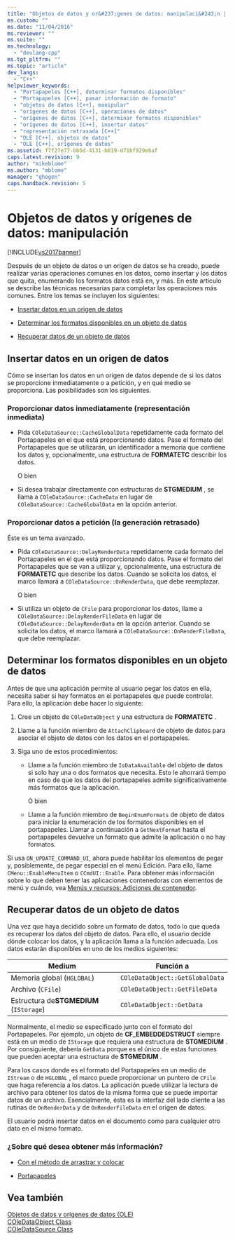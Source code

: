 ```yaml
---
title: "Objetos de datos y or&#237;genes de datos: manipulaci&#243;n | Microsoft Docs"
ms.custom: ""
ms.date: "11/04/2016"
ms.reviewer: ""
ms.suite: ""
ms.technology: 
  - "devlang-cpp"
ms.tgt_pltfrm: ""
ms.topic: "article"
dev_langs: 
  - "C++"
helpviewer_keywords: 
  - "Portapapeles [C++], determinar formatos disponibles"
  - "Portapapeles [C++], pasar información de formato"
  - "objetos de datos [C++], manipular"
  - "orígenes de datos [C++], operaciones de datos"
  - "orígenes de datos [C++], determinar formatos disponibles"
  - "orígenes de datos [C++], insertar datos"
  - "representación retrasada [C++]"
  - "OLE [C++], objetos de datos"
  - "OLE [C++], orígenes de datos"
ms.assetid: f7f27e77-bb5d-4131-b819-d71bf929ebaf
caps.latest.revision: 9
author: "mikeblome"
ms.author: "mblome"
manager: "ghogen"
caps.handback.revision: 5
---
```

# Objetos de datos y or&#237;genes de datos: manipulaci&#243;n
[!INCLUDE[vs2017banner](../assembler/inline/includes/vs2017banner.md)]

Después de un objeto de datos o un origen de datos se ha creado, puede realizar varias operaciones comunes en los datos, como insertar y los datos que quita, enumerando los formatos datos está en, y más.  En este artículo se describe las técnicas necesarias para completar las operaciones más comunes.  Entre los temas se incluyen los siguientes:  
  
-   [Insertar datos en un origen de datos](#_core_inserting_data_into_a_data_source)  
  
-   [Determinar los formatos disponibles en un objeto de datos](#_core_determining_the_formats_available_in_a_data_object)  
  
-   [Recuperar datos de un objeto de datos](#_core_retrieving_data_from_a_data_object)  
  
##  <a name="_core_inserting_data_into_a_data_source"></a> Insertar datos en un origen de datos  
 Cómo se insertan los datos en un origen de datos depende de si los datos se proporcione inmediatamente o a petición, y en qué medio se proporciona.  Las posibilidades son los siguientes.  
  
### Proporcionar datos inmediatamente \(representación inmediata\)  
  
-   Pida `COleDataSource::CacheGlobalData` repetidamente cada formato del Portapapeles en el que está proporcionando datos.  Pase el formato del Portapapeles que se utilizarán, un identificador a memoria que contiene los datos y, opcionalmente, una estructura de **FORMATETC** describir los datos.  
  
     O bien  
  
-   Si desea trabajar directamente con estructuras de **STGMEDIUM** , se llama a `COleDataSource::CacheData` en lugar de `COleDataSource::CacheGlobalData` en la opción anterior.  
  
### Proporcionar datos a petición \(la generación retrasado\)  
 Éste es un tema avanzado.  
  
-   Pida `COleDataSource::DelayRenderData` repetidamente cada formato del Portapapeles en el que está proporcionando datos.  Pase el formato del Portapapeles que se van a utilizar y, opcionalmente, una estructura de **FORMATETC** que describe los datos.  Cuando se solicita los datos, el marco llamará a `COleDataSource::OnRenderData`, que debe reemplazar.  
  
     O bien  
  
-   Si utiliza un objeto de `CFile` para proporcionar los datos, llame a `COleDataSource::DelayRenderFileData` en lugar de `COleDataSource::DelayRenderData` en la opción anterior.  Cuando se solicita los datos, el marco llamará a `COleDataSource::OnRenderFileData`, que debe reemplazar.  
  
##  <a name="_core_determining_the_formats_available_in_a_data_object"></a> Determinar los formatos disponibles en un objeto de datos  
 Antes de que una aplicación permite al usuario pegar los datos en ella, necesita saber si hay formatos en el portapapeles que puede controlar.  Para ello, la aplicación debe hacer lo siguiente:  
  
1.  Cree un objeto de `COleDataObject` y una estructura de **FORMATETC** .  
  
2.  Llame a la función miembro de `AttachClipboard` de objeto de datos para asociar el objeto de datos con los datos en el portapapeles.  
  
3.  Siga uno de estos procedimientos:  
  
    -   Llame a la función miembro de `IsDataAvailable` del objeto de datos si solo hay una o dos formatos que necesita.  Esto le ahorrará tiempo en caso de que los datos del portapapeles admite significativamente más formatos que la aplicación.  
  
         O bien  
  
    -   Llame a la función miembro de `BeginEnumFormats` de objeto de datos para iniciar la enumeración de los formatos disponibles en el portapapeles.  Llamar a continuación a `GetNextFormat` hasta el portapapeles devuelve un formato que admite la aplicación o no hay formatos.  
  
 Si usa `ON_UPDATE_COMMAND_UI`, ahora puede habilitar los elementos de pegar y, posiblemente, de pegar especial en el menú Edición.  Para ello, llame `CMenu::EnableMenuItem` o `CCmdUI::Enable`.  Para obtener más información sobre lo que deben tener las aplicaciones contenedoras con elementos de menú y cuándo, vea [Menús y recursos: Adiciones de contenedor](../mfc/menus-and-resources-container-additions.md).  
  
##  <a name="_core_retrieving_data_from_a_data_object"></a> Recuperar datos de un objeto de datos  
 Una vez que haya decidido sobre un formato de datos, todo lo que queda es recuperar los datos del objeto de datos.  Para ello, el usuario decide dónde colocar los datos, y la aplicación llama a la función adecuada.  Los datos estarán disponibles en uno de los medios siguientes:  
  
|Medium|Función a|  
|------------|---------------|  
|Memoria global \(`HGLOBAL`\)|`COleDataObject::GetGlobalData`|  
|Archivo \(`CFile`\)|`COleDataObject::GetFileData`|  
|Estructura de**STGMEDIUM** \(`IStorage`\)|`COleDataObject::GetData`|  
  
 Normalmente, el medio se especificado junto con el formato del Portapapeles.  Por ejemplo, un objeto de **CF\_EMBEDDEDSTRUCT** siempre está en un medio de `IStorage` que requiera una estructura de **STGMEDIUM** .  Por consiguiente, debería `GetData` porque es el único de estas funciones que pueden aceptar una estructura de **STGMEDIUM** .  
  
 Para los casos donde es el formato del Portapapeles en un medio de `IStream` o de `HGLOBAL` , el marco puede proporcionar un puntero de `CFile` que haga referencia a los datos.  La aplicación puede utilizar la lectura de archivo para obtener los datos de la misma forma que se puede importar datos de un archivo.  Esencialmente, ésta es la interfaz del lado cliente a las rutinas de `OnRenderData` y de `OnRenderFileData` en el origen de datos.  
  
 El usuario podrá insertar datos en el documento como para cualquier otro dato en el mismo formato.  
  
### ¿Sobre qué desea obtener más información?  
  
-   [Con el método de arrastrar y colocar](../mfc/drag-and-drop-ole.md)  
  
-   [Portapapeles](../mfc/clipboard.md)  
  
## Vea también  
 [Objetos de datos y orígenes de datos \(OLE\)](../mfc/data-objects-and-data-sources-ole.md)   
 [COleDataObject Class](../mfc/reference/coledataobject-class.md)   
 [COleDataSource Class](../mfc/reference/coledatasource-class.md)